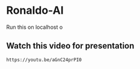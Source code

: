 # Ronaldo-AI
Run this on localhost o

## Watch this video for presentation
 ```https://youtu.be/aGnC24prPI0```


